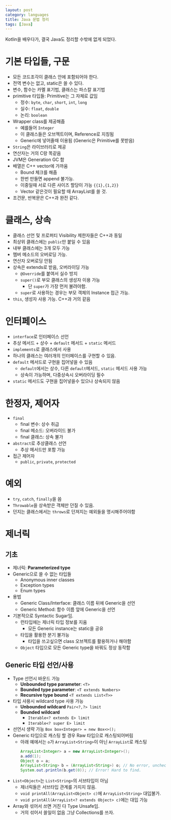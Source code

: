 ```yaml
---
layout: post
category: languages
title: Java 문법 정리
tags: [Java]
---
```


Kotlin을 배우다가, 결국 Java도 정리할 수밖에 없게 되었다.

# 기본 타입들, 구문

- 모든 코드조각이 클래스 안에 포함되어야 한다.
- 전역 변수는 없고, static은 쓸 수 있다.
- 변수, 함수는 카멜 표기법, 클래스는 파스칼 표기법
- primitive 타입들: Primitive는 그 자체로 값임
  - 정수: `byte`, `char`, `short`, `int`, `long`
  - 실수: `float`, `double`
  - 논리: `boolean`
- Wrapper class를 제공해줌
  - 예를들어 `Integer`
  - 이 클래스들은 오브젝트이며, Reference로 지칭됨
  - Generic에 넣어줄때 이용됨 (Generic은 Primitive를 못받음)
- `String`은 라이브러리로 제공
- 연산자는 거의 C랑 똑같음
- JVM은 Generation GC 함
- 배열은 C++ vector에 가까움
  - Bound 체크를 해줌
  - 한번 만들면 append 불가능.
  - 이중일때 서로 다른 사이즈 할당이 가능 `{{1},{1,2}}`
  - Vector 같은것이 필요할 때 ArrayList를 쓸 것.
- 조건문, 반복문은 C++과 완전 같다.

# 클래스, 상속

- 클래스 선언 및 프로퍼티 Visibility 제한자들은 C++과 동일
- 최상위 클래스에는 `public`만 붙일 수 있음
- 내부 클래스에는 3개 모두 가능
- 멤버 메소드의 오버로딩 가능.
- 연산자 오버로딩 안됨
- 상속은 extends로 받음, 오버라이딩 가능
  - `@Override`를 붙여서 실수 방지
  - `super()`로 부모 클래스의 생성자 이용 가능
    - 단 `super`가 가장 먼저 불려야함.
  - `super`로 사용하는 경우는 부모 객체의 Instance 접근 가능.
- `this`, 생성자 사용 가능. C++과 거의 같음

# 인터페이스

- `interface`로 인터페이스 선언 
- 추상 메서드 + 상수 + `default` 메서드 + `static` 메서드
- `implements`로 클래스에서 사용
- 하나의 클래스는 여러개의 인터페이스를 구현할 수 있음.
- `default` 메서드로 구현을 집어넣을 수 있음
  - `default`에서는 상수, 다른 `default`메서드, `static` 메서드 사용 가능
  - 상속이 가능하며, 다중상속시 오버라이딩 필수
- `static` 메서드도 구현을 집어넣을수 있으나 상속되지 않음

# 한정자, 제어자

- `final`
  - final 변수: 상수 취급
  - final 메소드: 오버라이드 불가
  - final 클래스: 상속 불가
- `abstract`로 추상클래스 선언
  - 추상 메서드만 포함 가능
- 접근 제어자
  - `public`, `private`, `protected`

# 예외

- `try`, `catch`, `finally`을 씀
- `Throwable`을 상속받은 객체만 던질 수 있음.
- 던지는 클래스에서는 `throws`로 던져지는 예외들을 명시해주어야함

# 제너릭

## 기초

- 제너릭: **Parameterized type**
- Generic으로 쓸 수 없는 타입들
  - Anonymous inner classes
  - Exception types
  - Enum types
- 용법
  - Generic Class/Interface: 클래스 이름 뒤에 Generic을 선언
  - Generic Method: 함수 이름 앞에 Generic을 선언
- 기본적으로 Syntactic Sugar임.
  - 런타입에는 제너릭 타입 정보를 지움
    - 모든 Generic instance는 static을 공유
  - 타입을 활용한 분기 불가능
    - 타입을 쓰고싶으면 class 오브젝트를 활용하거나 해야함
  - `Object` 타입으로 모든 Generic type을 바꿔도 정상 동작함

## Generic 타입 선언/사용

- Type 선언시 바운드 가능
  - **Unbounded type parameter**: `<T>`
  - **Bounded type parameter**: `<T extends Numbers>`
  - **Recursive type bound** `<T extends List<T>>`
- 타입 사용시 wildcard type 사용 가능
  - **Unbounded wildcard** `Pair<?,?> limit`
  - **Bounded wildcard**
    - `Iterable<? extends E> limit`
    - `Iterable<? super E> limit`
- 선언시 생략 가능 `Box box<Integer> = new Box<>();`
- Generic 타입으로 캐스팅 할 경우 Raw 타입으로 캐스팅되어버림
  - 아래 예에서는 `o`가 `ArrayList<String>`이 아닌 `ArrayList`로 캐스팅
    ```java
    ArrayList<Integer> a = new ArrayList<Integer>();
    a.add(1);
    Object o = a;
    ArrayList<String> b = (ArrayList<String>) o; // No error, unchecked
    System.out.println(b.get(0)); // Error! Hard to find. 
    ```
- `List<Object>`는 `List<String>`의 서브타입이 아님
  - 제너릭들은 서브타입 관계를 가지지 않음.
  - `void printAll(ArrayList<Object> c)`에 `ArrayList<String>` 대입불가.
  - `void printAll(ArrayList<? extends Object> c)`에는 대입 가능
- Array와 섞어서 쓰면 거진 다 Type Unsafe임.
  - 거의 섞어서 쓸일이 없음 그냥 Collections를 쓰자.
